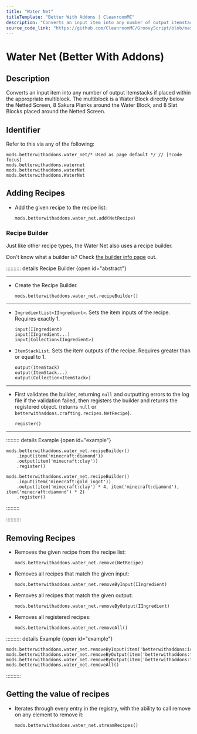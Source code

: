 ```yaml
---
title: "Water Net"
titleTemplate: "Better With Addons | CleanroomMC"
description: "Converts an input item into any number of output itemstacks if placed within the appropriate multiblock. The multiblock is a Water Block directly below the Netted Screen, 8 Sakura Planks around the Water Block, and 8 Slat Blocks placed around the Netted Screen."
source_code_link: "https://github.com/CleanroomMC/GroovyScript/blob/master/src/main/java/com/cleanroommc/groovyscript/compat/mods/betterwithaddons/WaterNet.java"
---
```


# Water Net (Better With Addons)

## Description

Converts an input item into any number of output itemstacks if placed within the appropriate multiblock. The multiblock is a Water Block directly below the Netted Screen, 8 Sakura Planks around the Water Block, and 8 Slat Blocks placed around the Netted Screen.

## Identifier

Refer to this via any of the following:

```groovy:no-line-numbers {1}
mods.betterwithaddons.water_net/* Used as page default */ // [!code focus]
mods.betterwithaddons.waternet
mods.betterwithaddons.waterNet
mods.betterwithaddons.WaterNet
```


## Adding Recipes

- Add the given recipe to the recipe list:

    ```groovy:no-line-numbers
    mods.betterwithaddons.water_net.add(NetRecipe)
    ```


### Recipe Builder

Just like other recipe types, the Water Net also uses a recipe builder.

Don't know what a builder is? Check [the builder info page](../../getting_started/builder.md) out.

:::::::::: details Recipe Builder {open id="abstract"}

---

- Create the Recipe Builder.

    ```groovy:no-line-numbers
    mods.betterwithaddons.water_net.recipeBuilder()
    ```

---

- `IngredientList<IIngredient>`. Sets the item inputs of the recipe. Requires exactly 1.

    ```groovy:no-line-numbers
    input(IIngredient)
    input(IIngredient...)
    input(Collection<IIngredient>)
    ```

- `ItemStackList`. Sets the item outputs of the recipe. Requires greater than or equal to 1.

    ```groovy:no-line-numbers
    output(ItemStack)
    output(ItemStack...)
    output(Collection<ItemStack>)
    ```

---

- First validates the builder, returning `null` and outputting errors to the log file if the validation failed, then registers the builder and returns the registered object. (returns `null` or `betterwithaddons.crafting.recipes.NetRecipe`).

    ```groovy:no-line-numbers
    register()
    ```

---

::::::::: details Example {open id="example"}
```groovy:no-line-numbers
mods.betterwithaddons.water_net.recipeBuilder()
    .input(item('minecraft:diamond'))
    .output(item('minecraft:clay'))
    .register()

mods.betterwithaddons.water_net.recipeBuilder()
    .input(item('minecraft:gold_ingot'))
    .output(item('minecraft:clay') * 4, item('minecraft:diamond'), item('minecraft:diamond') * 2)
    .register()
```

:::::::::

::::::::::

## Removing Recipes

- Removes the given recipe from the recipe list:

    ```groovy:no-line-numbers
    mods.betterwithaddons.water_net.remove(NetRecipe)
    ```

- Removes all recipes that match the given input:

    ```groovy:no-line-numbers
    mods.betterwithaddons.water_net.removeByInput(IIngredient)
    ```

- Removes all recipes that match the given output:

    ```groovy:no-line-numbers
    mods.betterwithaddons.water_net.removeByOutput(IIngredient)
    ```

- Removes all registered recipes:

    ```groovy:no-line-numbers
    mods.betterwithaddons.water_net.removeAll()
    ```

:::::::::: details Example {open id="example"}
```groovy:no-line-numbers
mods.betterwithaddons.water_net.removeByInput(item('betterwithaddons:iron_sand'))
mods.betterwithaddons.water_net.removeByOutput(item('betterwithaddons:food_sashimi'))
mods.betterwithaddons.water_net.removeByOutput(item('betterwithaddons:food_fugu_sac'))
mods.betterwithaddons.water_net.removeAll()
```

::::::::::

## Getting the value of recipes

- Iterates through every entry in the registry, with the ability to call remove on any element to remove it:

    ```groovy:no-line-numbers
    mods.betterwithaddons.water_net.streamRecipes()
    ```
